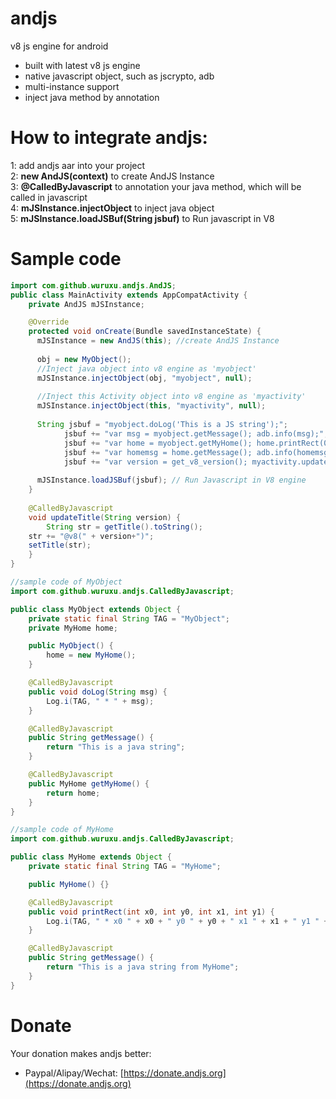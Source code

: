 # andjs
v8 js engine for android

 - built with latest v8 js engine
 - native javascript object, such as jscrypto, adb
 - multi-instance support
 - inject java method by annotation
 

# How to integrate andjs:         
1: add andjs aar into your project                 
2: **new AndJS(context)** to create AndJS Instance              
3: **@CalledByJavascript** to annotation your java method, which will be called in javascript              
4: **mJSInstance.injectObject** to inject java object             
5: **mJSInstance.loadJSBuf(String jsbuf)** to Run javascript in V8             

# Sample code 
```java
import com.github.wuruxu.andjs.AndJS;
public class MainActivity extends AppCompatActivity {
    private AndJS mJSInstance;

    @Override
    protected void onCreate(Bundle savedInstanceState) {
      mJSInstance = new AndJS(this); //create AndJS Instance
      
      obj = new MyObject();
      //Inject java object into v8 engine as 'myobject'
      mJSInstance.injectObject(obj, "myobject", null);
      
      //Inject this Activity object into v8 engine as 'myactivity'
      mJSInstance.injectObject(this, "myactivity", null);
      
      String jsbuf = "myobject.doLog('This is a JS string');";
			jsbuf += "var msg = myobject.getMessage(); adb.info(msg);";
			jsbuf += "var home = myobject.getMyHome(); home.printRect(0, 0, 512, 512);";
			jsbuf += "var homemsg = home.getMessage(); adb.info(homemsg);";
			jsbuf += "var version = get_v8_version(); myactivity.updateTitle(version);";
        
      mJSInstance.loadJSBuf(jsbuf); // Run Javascript in V8 engine
    }
    
    @CalledByJavascript
    void updateTitle(String version) {
    	String str = getTitle().toString();
	str += "@v8(" + version+")";
	setTitle(str);
    }
}

//sample code of MyObject
import com.github.wuruxu.andjs.CalledByJavascript;

public class MyObject extends Object {
	private static final String TAG = "MyObject";
	private MyHome home;

	public MyObject() {
		home = new MyHome();
	}

	@CalledByJavascript
	public void doLog(String msg) {
		Log.i(TAG, " * " + msg);
	}

	@CalledByJavascript
	public String getMessage() {
		return "This is a java string";
	}

	@CalledByJavascript
	public MyHome getMyHome() {
		return home;
	}
}

//sample code of MyHome
import com.github.wuruxu.andjs.CalledByJavascript;

public class MyHome extends Object {
	private static final String TAG = "MyHome";

	public MyHome() {}

	@CalledByJavascript
	public void printRect(int x0, int y0, int x1, int y1) {
		Log.i(TAG, " * x0 " + x0 + " y0 " + y0 + " x1 " + x1 + " y1 " + y1);
	}

	@CalledByJavascript
	public String getMessage() {
		return "This is a java string from MyHome";
	}
}
```
# Donate    
Your donation makes andjs better:
  *  Paypal/Alipay/Wechat: [https://donate.andjs.org](https://donate.andjs.org)          
